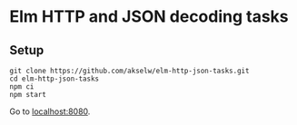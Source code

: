 # Elm HTTP and JSON decoding tasks

## Setup

```
git clone https://github.com/akselw/elm-http-json-tasks.git
cd elm-http-json-tasks
npm ci
npm start
```

Go to [localhost:8080](http://localhost:8080).
